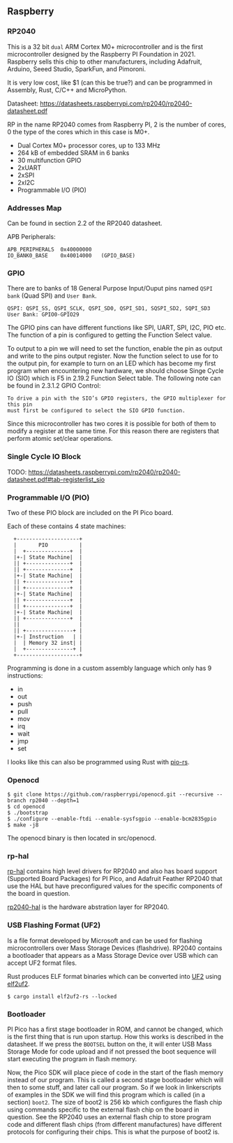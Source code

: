## Raspberry

### RP2040
This is a 32 bit `dual` ARM Cortex M0+ microcontroller and is the first
microcontroller designed by the Raspberry PI Foundation in 2021.
Raspberry sells this chip to other manufacturers, including Adafruit, Arduino,
Seeed Studio, SparkFun, and Pimoroni.

It is very low cost, like $1 (can this be true?) and can be programmed in
Assembly, Rust, C/C++ and MicroPython.

Datasheet: https://datasheets.raspberrypi.com/rp2040/rp2040-datasheet.pdf

RP in the name RP2040 comes from Raspberry PI, 2 is the number of cores, 0 the
type of the cores which in this case is M0+.

* Dual Cortex M0+ processor cores, up to 133 MHz
* 264 kB of embedded SRAM in 6 banks
* 30 multifunction GPIO
* 2xUART
* 2xSPI
* 2xI2C
* Programmable I/O (PIO)

### Addresses Map
Can be found in section 2.2 of the RP2040 datasheet.

APB Peripherals:
```
APB_PERIPHERALS  0x40000000
IO_BANK0_BASE    0x40014000   (GPIO_BASE)
```

### GPIO
There are to banks of 18 General Purpose Input/Ouput pins named `QSPI bank`
(Quad SPI) and `User Bank`. 

```
QSPI: QSPI_SS, QSPI_SCLK, QSPI_SD0, QSPI_SD1, SQSPI_SD2, SQPI_SD3
User Bank: GPIO0-GPIO29
```
The GPIO pins can have different functions like SPI, UART, SPI, I2C, PIO etc.
The function of a pin is configured to getting the Function Select value.

To output to a pin we will need to set the function, enable the pin as output
and write to the pins output register. Now the function select to use for to
the output pin, for example to turn on an LED which has become my first program
when encountering new hardware, we should choose Singe Cycle IO (SIO) which is
F5 in 2.19.2 Function Select table.
The following note can be found in 2.3.1.2 GPIO Control:
```
To drive a pin with the SIO’s GPIO registers, the GPIO multiplexer for this pin
must first be configured to select the SIO GPIO function.
```

Since this microcontroller has two cores it is possible for both of them to
modify a register at the same time. For this reason there are registers that
perform atomic set/clear operations.

### Single Cycle IO Block
TODO:
https://datasheets.raspberrypi.com/rp2040/rp2040-datasheet.pdf#tab-registerlist_sio

### Programmable I/O (PIO)
Two of these PIO block are included on the PI Pico board.

Each of these contains 4 state machines:
```
  +--------------------+
  |       PIO          |
  |  +--------------+  |
  |+-| State Machine|  |
  || +--------------+  |
  || +--------------+  |
  |+-| State Machine|  |
  || +--------------+  |
  || +--------------+  |
  |+-| State Machine|  |
  || +--------------+  |
  || +--------------+  |
  |+-| State Machine|  |
  || +--------------+  |
  ||                   |
  || +---------------+ |
  |+-| Instruction   | |
  |  | Memory 32 inst| |
  |  +---------------+ |
  +--------------------+
```
Programming is done in a custom assembly language which only has 9 instructions:
* in
* out
* push
* pull
* mov
* irq
* wait
* jmp
* set

I looks like this can also be programmed using Rust with
[pio-rs](https://github.com/rp-rs/pio-rs).

### Openocd
```console
$ git clone https://github.com/raspberrypi/openocd.git --recursive --branch rp2040 --depth=1
$ cd openocd
$ ./bootstrap
$ ./configure --enable-ftdi --enable-sysfsgpio --enable-bcm2835gpio
$ make -j8
```
The openocd binary is then located in src/openocd.

###  rp-hal
[rp-hal](https://github.com/rp-rs/rp-hal) contains high level drivers for
RP2040 and also has board support (Supported Board Packages) for PI Pico, and
Adafruit Feather RP2040 that use the HAL but have preconfigured values for the
specific components of the board in question.

[rp2040-hal](https://github.com/rp-rs/rp-hal/tree/main/rp2040-hal) is the
hardware abstration layer for RP2040.


### USB Flashing Format (UF2)
Is a file format developed by Microsoft and can be used for flashing
microcontrollers over Mass Storage Devices (flashdrive). RP2040 contains a
bootloader that appears as a Mass Storage Device over USB which can accept UF2
format files.

Rust produces ELF format binaries which can be converted into
[UF2](https://github.com/microsoft/uf2) using
[elf2uf2](https://github.com/JoNil/elf2uf2-rs).
```console
$ cargo install elf2uf2-rs --locked
```

### Bootloader
PI Pico has a first stage bootloader in ROM, and cannot be changed, which is the
first thing that is run upon startup. How this works is described in the
datasheet. 
If we press the `BOOTSEL` button on the, it will enter USB Mass Storage Mode for
code upload and if not pressed the boot sequence will start executing the
program in flash memory.

Now, the Pico SDK will place piece of code in the start of the flash memory
instead of our program. This is called a second stage bootloader which will then
to some stuff, and later call our program. So if we look in linkerscripts of
examples in the SDK we will find this program which is called (in a section)
`boot2`. The size of boot2 is 256 kb which configures the flash chip using
commands specific to the external flash chip on the board in question. See the
RP2040 uses an external flash chip to store program code and different flash
chips (from different manufactures) have different protocols for configuring
their chips. This is what the purpose of boot2 is.



